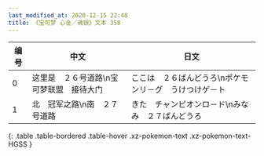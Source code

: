 ```yaml
---
last_modified_at: 2020-12-15 22:48
title: 《宝可梦 心金／魂银》文本 358
---
```

| 编号 | 中文 | 日文 |
| ---- | ---- | ---- |
| 0 | 这里是　２６号道路\n宝可梦联盟　接待大门 | ここは　２６ばんどうろ\nポケモンリ－グ　うけつけゲ－ト |
| 1 | 北　冠军之路\n南　２７号道路 | きた　チャンピオンロ－ド\nみなみ　２７ばんどうろ |
{: .table .table-bordered .table-hover .xz-pokemon-text .xz-pokemon-text-HGSS }